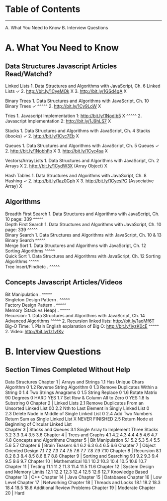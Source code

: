 # Table of Contents
----------------------------------------------------------------------------------------------------------------
A. What You Need to Know
B. Interview Questions





# A. What You Need to Know
Data Structures       Javascript Articles                                                            Read/Watchd?
----------------------------------------------------------------------------------------------------------------
Linked Lists          1. Data Structures and Algorithms with JavaScript, Ch. 6 Linked Lists             ✓
                      2. http://bit.ly/1CyeMOk                                                          X
                      3. http://bit.ly/1GSd4gA                                                          X

Binary Trees          1. Data Structures and Algorithms with JavaScript, Ch. 10 Binary Trees            ✓
^^^^^                 2. http://bit.ly/1Cy9LoW                                                          X

Tries                 1. Javascript Implementation 1: http://bit.ly/1NodIb5                             X
^^^^^                 2. Javascript Implementation 2: http://bit.ly/1J9hLS7                             X

Stacks                1. Data Structures and Algorithms with JavaScript, Ch. 4 Stacks (ibooks)          ✓
                      2. http://bit.ly/1Cyc7Eb                                                          X


Queues                1. Data Structures and Algorithms with JavaScript, Ch. 5 Queues                   ✓
                      2. http://bit.ly/1NobhFp                                                          X
                      3. http://bit.ly/1Cyc4sa                                                          X

Vectors/ArrayLists    1. Data Structures and Algorithms with JavaScript, Ch. 2 Arrays                   X
                      2. http://bit.ly/1CydW3X (Array Object)                                           X

Hash Tables           1. Data Structures and Algorithms with JavaScript, Ch. 8 Hashing                  ✓
                      2. http://bit.ly/1az0Gph                                                          X
                      3. http://bit.ly/1CyesPG (Associative Array)                                      X


Algorithms           
----------------------------------------------------------------------------------------------------------------
Breadth First Search       1. Data Structures and Algorithms with JavaScript, Ch. 10 page: 339
^^^^^   
Depth First Search         1. Data Structures and Algorithms with JavaScript, Ch. 10 page: 339
^^^^^   
Binary Search              1. Data Structures and Algorithms with JavaScript, Ch. 10 & 13 Binary Search
^^^^^   
Merge Sort                 1. Data Structures and Algorithms with JavaScript, Ch. 12 Sorting Algorithms
^^^^^   
Quick Sort                 1. Data Structures and Algorithms with JavaScript, Ch. 12 Sorting Algorithms
^^^^^   
Tree Insert/Find/etc       .
^^^^^   

Concepts                    Javascript Articles/Videos
----------------------------------------------------------------------------------------------------------------
Bit Manipulation           .
^^^^^   
Singleton Design Pattern   .
^^^^^   
Factory Design Pattern     .
^^^^^   
Memory (Stack vs Heap)     .
^^^^^   
Recursion:                 1. Data Structures and Algorithms with JavaScript, Ch. 14 Advanced Algorithms
^^^^^                      2. Recursion linked lists: http://bit.ly/1aoMf6T
Big-O Time:                1. Plain English explanation of Big O: http://bit.ly/1yzK0cE
^^^^^                      2. Video: http://bit.ly/1z1vfKv




# B. Interview Questions
Section                                                        Times Completed Without Help
----------------------------------------------------------------------------------------------------------------
Data Structures
    Chapter 1 | Arrays and Strings
        1.1 Has Unique Chars Algorithm                         0
        1.2 Reverse String Algorithm                           0
        1.3 Remove Duplicates Within a String                  0
        1.4 Two Strings Anagrams                               0
        1.5 String Replace                                     0
        1.6 Rotate Matrix 90 Degrees                           0 HARD YES
        1.7 Set Row & Column All to Zero                       0 YES
        1.8 Is Substring                                       0
    Chapter 2 | Linked Lists
        2.1 Remove Duplicates From an Unsorted Linked List     00
        2.2 Nth to Last Element in Singly Linked List          0   
        2.3 Delete Node in Middle of Single Linked List        0
        2.4 Add Two Numbers Return Sum as Single Linked List   X NEVER FINISHED
        2.5 Return Node at Beginning of Circular Linked List   
    Chapter 3 | Stacks and Queues
        3.1 Single Array to Implement Three Stacks
        3.2 
        3.3 
        3.4 
        3.5 
        3.6 
    Chapter 4 | Trees and Graphs
        4.1 
        4.2 
        4.3 
        4.4 
        4.5 
        4.6 
        4.7 
        4.8 
Concepts and Algorithms
    Chapter 5 | Bit Manipulation
        5.1 
        5.2 
        5.3 
        5.4 
        5.5 
        5.6 
        5.7 
    Chapter 6 | Brain Teasers
        6.1 
        6.2 
        6.3 
        6.4 
        6.5 
        6.6 
    Chapter 7 | Object Oriented Design
        7.1 
        7.2 
        7.3 
        7.4 
        7.5 
        7.6 
        7.7 
        7.8 
        7.9 
        7.10 
    Chapter 8 | Recursion
        8.1 
        8.2 
        8.3 
        8.4 
        8.5 
        8.6 
        8.7 
        8.8 
    Chapter 9 | Sorting and Searching
        9.1 
        9.2 
        9.3 
        9.4 
        9.5 
        9.6 
        9.7 
    Chapter 10 | Mathematical
        10.1 
        10.2 
        10.3 
        10.4 
        10.5 
        10.6 
        10.7 
    Chapter 11 | Testing
        11.1 
        11.2 
        11.3 
        11.4 
        11.5 
        11.6 
    Chapter 12 | System Design and Memory Limits
        12.1 
        12.2 
        12.3 
        12.4 
        12.5 
        12.6 
        12.7 
Knowledge Based
    Chapter 13 | C++
    Chapter 14 | Java
    Chapter 15 | Databases
    Chapter 16 | Low Level
    Chapter 17 | Networking
    Chapter 18 | Threads and Locks
        18.1 
        18.2 
        18.3 
        18.4 
        18.5 
        18.6 
Additional Review Problems
    Chapter 19 | Moderate
    Chapter 20 | Hard





